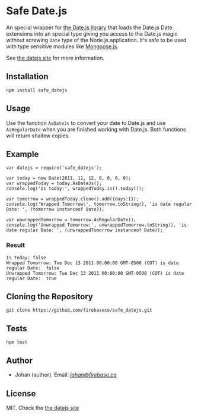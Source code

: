 # Safe Date.js

An special wrapper for [the Date.js library](http://www.datejs.com/) that loads the Date.js Date extensions into an special type giving you access to the Date.js magic without screwing `Date` type of the Node.js application. It's safe to be used with type sensitive modules like [Mongoose.js](http://mongoosejs.com/).

See [the datejs site](http://www.datejs.com/) for more information.


## Installation

    npm install safe_datejs

## Usage

Use the function `AsDateJs` to convert your date to Date.js and use `AsRegularDate` when you are finished working with  Date.js. Both functions will return shallow copies.

## Example

    var datejs = require('safe_datejs');

	var today = new Date(2011, 11, 12, 0, 0, 0, 0);
	var wrappedToday = today.AsDateJs();
	console.log('Is today:', wrappedToday.is().today());
	
	var tomorrow = wrappedToday.clone().add({days:1});
	console.log('Wrapped Tomorrow:', tomorrow.toString(), 'is date regular Date: ', (tomorrow instanceof Date));
	
	var unwrappedTomorrow = tomorrow.AsRegularDate(); 
	console.log('Unwrapped Tomorrow:', unwrappedTomorrow.toString(), 'is date regular Date: ', (unwrappedTomorrow instanceof Date));

### Result

    Is today: false
	Wrapped Tomorrow: Tue Dec 13 2011 00:00:00 GMT-0500 (COT) is date regular Date:  false
	Unwrapped Tomorrow: Tue Dec 13 2011 00:00:00 GMT-0500 (COT) is date regular Date:  true

## Cloning the Repository

    git clone https://github.com/firebaseco/safe_datejs.git

## Tests

    npm test

## Author

* Johan (author). Email: *johan@firebase.co*

## License

MIT. Check the [the datejs site](http://www.datejs.com/)